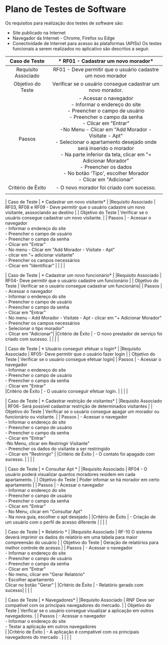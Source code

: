 # Plano de Testes de Software

Os requisitos para realização dos testes de software são:
* Site publicado na Internet
* Navegador da Internet - Chrome, Firefox ou Edge
* Conectividade de Internet para acesso às plataformas (APISs)
Os testes funcionais a serem realizados no aplicativo são descritos a seguir.



| Caso de Teste 	| *  RF01 - Cadastrar um novo morador*	|
|:---:	|:---:	|
|Requisito Associado | RF01 - Deve permitir que o usuário cadastre um novo morador  |
| Objetivo do Teste 	| Verificar se o usuário consegue cadastrar um novo morador. |
| Passos 	| - Acessar o navegador <br> - Informar o endereço do site <br>  - Preencher o campo de usuário <br> - Preencher o campo da senha <br> - Clicar em "Entrar" <br> -No Menu - Clicar em  "Add Morador - Visitate - Apt" <br> - Selecionar o apartamento desejado onde será inserido o morador <br> - Na parte inferior da tela, clicar em "+ Adicionar Morador" <br> - Preencher os dados <br> - No botão 'Tipo', escolher Morador <br> - Clicar em "Adicionar" |
|Critério de Êxito | - O novo morador foi criado com sucesso. |
|  	|  	|






| Caso de Teste 	|  * Cadastrar um novo visitante*	|
|Requisito Associado | RF03, RF08 e RF09 - Deve permitir que o usuário cadastre um novo visitante, asssociando ao destino |
| Objetivo do Teste 	| Verificar se o usuário consegue cadastrar um novo visitante. |
| Passos 	| - Acessar o navegador <br> - Informar o endereço do site <br>  - Preencher o campo de usuário <br> - Preencher o campo da senha <br> - Clicar em "Entrar" <br>  - No menu - Clicar em  "Add Morador - Visitate - Apt" <br> - clicar em "+ adicionar visitante" <br> - Preencher os campos necessários <br> - Clicar em "Identificar" |
|  	|  	|




| Caso de Teste 	| * Cadastrar um novo funcionário*	|
|Requisito Associado | RF04- Deve permitir que o usuário cadastre um funcionário |
| Objetivo do Teste 	| Verificar se o usuário consegue cadastrar um funcionário|
| Passos 	| - Acessar o navegador <br> - Informar o endereço do site <br> - Preencher o campo de usuário <br> - Preencher o campo da senha <br> - Clicar em "Entrar" <br>  - No menu - Add Morador - Visitate - Apt - clicar em "+ Adicionar Morador"  <br> - Preencher os campos necessários <br> - Selecionar o tipo morador" <br> - Clicar em "Adicionar"|
|Critério de Êxito | - O novo prestador de serviço foi criado com sucesso. |
|  	|  	|




| Caso de Teste 	| * Usuário conseguir efetuar o login*	|
|Requisito Associado | RF05- Deve permitir que o usuário fazer login |
| Objetivo do Teste 	| Verificar se o usuário consegue efetuar login|
| Passos 	| - Acessar o navegador <br> - Informar o endereço do site <br> - Preencher o campo de usuário <br> - Preencher o campo da senha <br> - Clicar em "Entrar" <br> 
|Critério de Êxito | - O usuário conseguir efetuar login. |
|  	|  	|




| Caso de Teste 	| * Cadastrar restrição de visitantes*	|
|Requisito Associado | RF06- Será possível cadastrar restrição de determinados visitantes |
| Objetivo do Teste 	| Verificar se o usuário consegue apagar um morador ou funcionário ou visitante. |
| Passos 	| - Acessar o navegador <br> - Informar o endereço do site <br> - Preencher o campo de usuário <br> - Preencher o campo da senha <br> - Clicar em "Entrar" <br> -No Menu, clicar em Restringir Visitante" <br> - Preencher os dados do visitante a ser restringido <br> - Clicar em "Restringir"  |
|Critério de Êxito | - O contato foi apagado com sucesso. |
|  	|  	|




| Caso de Teste 	| * Consultar Apt *	|
|Requisito Associado | RF04 - O usuário poderá visualizar quantos moradores residem em cada apartamento.  |
| Objetivo do Teste 	| Poder infomar se há morador em certo apartamento |
| Passos 	| - Acessar o navegador <br> - Informar o endereço do site <br> - Preencher o campo de usuário <br> - Preencher o campo da senha <br> - Clicar em "Entrar" <br> - No Menu, clicar em "Consultar Apt" <br> - Na nova guia, escolher o apt desejado |
|Critério de Êxito | - Criação de um usuário com o perfil de acesso diferente |
|  	|  	|




| Caso de Teste 	| * Relatório *	|
|Requisito Associado | RF-10 O sistema deverá imprimir os dados do relatório em uma tabela para maior compreensão do usuário  |
| Objetivo do Teste 	| Geração de relatórios para melhor controle de acesso.|
| Passos 	| - Acessar o navegador <br> - Informar o endereço do site <br> - Preencher o campo de usuário <br> - Preencher o campo da senha <br> - Clicar em "Entrar" <br> - No menu, clicar em "Gerar Relatório" <br> - Escolher apartamento <br> Clicar no botão "Gerar" |
|Critério de Êxito |  - Relatório gerado com sucesso|
|  	|  	|




| Caso de Teste 	| *  Navegadores*	|
|Requisito Associado | RNF	Deve ser compatível com os principais navegadores do mercado. |
| Objetivo do Teste 	| Verificar se o usuário consegue visualizar a aplicação em outros navegadores. |
| Passos 	| - Acessar o navegador <br> - Informar o endereço do site <br> - Testar a aplicação em outros navegadores <br> |
|Critério de Êxito | - A aplicação é compatível com os principais navegadores do mercado . |
|  	|  	|


